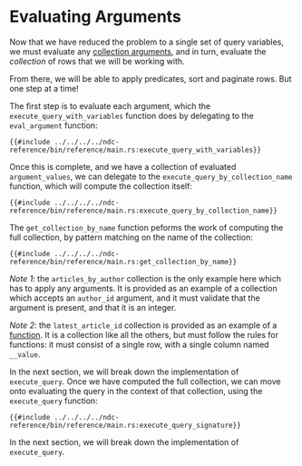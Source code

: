 # Evaluating Arguments

Now that we have reduced the problem to a single set of query variables, we must evaluate any [collection arguments](../../specification/queries/arguments.md), and in turn, evaluate the _collection_ of rows that we will be working with. 

From there, we will be able to apply predicates, sort and paginate rows. But one step at a time!

The first step is to evaluate each argument, which the `execute_query_with_variables` function does by delegating to the `eval_argument` function:

```rust,no_run,noplayground
{{#include ../../../../ndc-reference/bin/reference/main.rs:execute_query_with_variables}}
```

Once this is complete, and we have a collection of evaluated `argument_values`, we can delegate to the `execute_query_by_collection_name` function, which will compute the collection itself:

```rust,no_run,noplayground
{{#include ../../../../ndc-reference/bin/reference/main.rs:execute_query_by_collection_name}}
```

The `get_collection_by_name` function peforms the work of computing the full collection, by pattern matching on the name of the collection:

```rust,no_run,noplayground
{{#include ../../../../ndc-reference/bin/reference/main.rs:get_collection_by_name}}
```

_Note 1_: the `articles_by_author` collection is the only example here which has to apply any arguments. It is provided as an example of a collection which accepts an `author_id` argument, and it must validate that the argument is present, and that it is an integer.

_Note 2_: the `latest_article_id` collection is provided as an example of a [function](../../specification/schema/functions.md). It is a collection like all the others, but must follow the rules for functions: it must consist of a single row, with a single column named `__value`.

In the next section, we will break down the implementation of `execute_query`.
Once we have computed the full collection, we can move onto evaluating the query in the context of that collection, using the `execute_query` function:

```rust,no_run,noplayground
{{#include ../../../../ndc-reference/bin/reference/main.rs:execute_query_signature}}
```

In the next section, we will break down the implementation of `execute_query`.